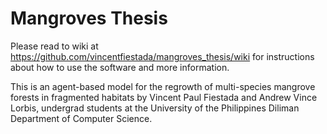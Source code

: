 # Mangroves Thesis

Please read to wiki at https://github.com/vincentfiestada/mangroves_thesis/wiki for instructions about how to use the software and more information.

This is an agent-based model for the regrowth of multi-species mangrove forests in fragmented habitats by Vincent Paul Fiestada and Andrew Vince Lorbis, undergrad students at the University of the Philippines Diliman Department of Computer Science.

